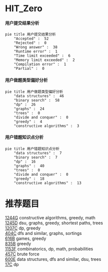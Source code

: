 # HIT_Zero

<!-- tabs:start -->



#### **用户提交结果分析**

```mermaid
pie title 用户提交结果分析
    "Accepted" :  52
    "Rejected" :  0
    "Wrong answer" :  38
    "Runtime error" :  1
    "Time limit exceeded" :  6
    "Memory limit exceeded" :  2
    "Compilation error" :  1
    "Partial" :  0
```

#### **用户做题类型偏好分析**

```mermaid
pie title 用户做题类型偏好分析
    "data structures" :  46
    "binary search" :  58
    "dp" :  26
    "graphs" :  24
    "trees" :  0
    "divide and conquer" :  0
    "greedy" :  4
    "constructive algorithms" :  3
```
#### **用户错题知识点分析**

```mermaid
pie title 用户错题知识点分析
    "data structures" :  7
    "binary search" :  7
    "dp" :  16
    "graphs" :  40
    "trees" :  0
    "divide and conquer" :  0
    "greedy" :  18
    "constructive algorithms" :  13
```



<!-- tabs:end -->
# 推荐题目
[1244G](https://codeforces.com/contest/1244/problem/G)		constructive algorithms,
                        greedy,
                        math		  
[1245D](https://codeforces.com/contest/1245/problem/D)		dsu,
                        graphs,
                        greedy,
                        shortest paths,
                        trees		  
[1207C](https://codeforces.com/contest/1207/problem/C)		dp,
                        greedy		  
[404C](https://codeforces.com/contest/404/problem/C)		dfs and similar,
                        graphs,
                        sortings		  
[616B](https://codeforces.com/contest/616/problem/B)		games,
                        greedy		  
[835B](https://codeforces.com/contest/835/problem/B)		greedy		  
[1153F](https://codeforces.com/contest/1153/problem/F)		combinatorics,
                        dp,
                        math,
                        probabilities		  
[457C](https://codeforces.com/contest/457/problem/C)		brute force		  
[600E](https://codeforces.com/contest/600/problem/E)		data structures,
                        dfs and similar,
                        dsu,
                        trees		  
[17C](https://codeforces.com/contest/17/problem/C)		dp		  
